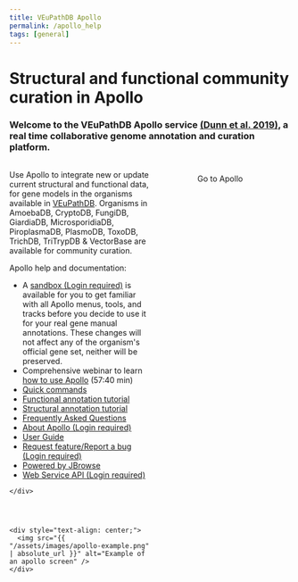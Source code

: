 ```yaml
---
title: VEuPathDB Apollo
permalink: /apollo_help
tags: [general]
---
```

<style>

div.apollo-layout {
  display: flex;
  justify-content: space-between;
}
div.apollo-layout>div {
  width: 60%;
}
div.apollo-layout img {
  width: 40em; 
  margin-top: .5em; 
  margin-left: 1em;  
  border: 1px solid grey;
}
div.centered-button {
  margin-top: 1.5em;
  text-align: center;
}
div.centered-button a {
  text-decoration: none;
}

</style>

<h1>Structural and functional community curation in Apollo</h1>

<div class="static-content">
  <h3>Welcome to the VEuPathDB Apollo service <a target="_blank" href="https://pubmed.ncbi.nlm.nih.gov/30726205">(Dunn et al. 2019)</a>, a real time collaborative genome annotation and curation platform.</h3>

  <div class="apollo-layout">
    <div>
      <p>
      Use Apollo to integrate new or update current structural and functional data, for gene models in the organisms available in <a href="https://veupathdb.org/veupathdb/app/search/organism/GenomeDataTypes/result">VEuPathDB</a>. 
Organisms in AmoebaDB, CryptoDB, FungiDB, GiardiaDB, MicrosporidiaDB, PiroplasmaDB, PlasmoDB, ToxoDB, TrichDB, TriTrypDB & VectorBase are available for community curation.</p>

      
<p>Apollo help and documentation:
<ul> 
 <li>A <a href="https://apollo-sandbox.veupathdb.org/annotator/index">sandbox (Login required)</a> is available for you to get familiar with all Apollo menus, tools, and tracks before you decide to use it for your real gene manual annotations. These changes will not affect any of the organism's official gene set, neither will be preserved.</li>
  <li>Comprehensive webinar to learn <a href="https://youtu.be/RMXZDBMh8Fo">how to use Apollo</a> (57:40 min)</li>
  <li><a href="/a/app/static-content/apolloQuickCommands.html">Quick commands</a></li> 
  <li><a href="{{'/documents/Apollo_functional_annotation_03_06_2021.pdf' | absolute_url}}">Functional annotation tutorial </a> </li>
  <li><a href="{{'/documents/Apollo_structural_annotation_14_06_2021.pdf' | absolute_url}}">Structural annotation tutorial </a> </li>
  <li><a href="{{'/documents/FAQ_Apollo_18_06_2021.pdf' | absolute_url}}">Frequently Asked Questions </a> </li>
  <li><a href="https://apollo.veupathdb.org/1613634913933131701353630290/about">About Apollo (Login required)</a></li> 
  <li><a href="https://genomearchitect.readthedocs.io/en/latest/UsersGuide.html">User Guide</a></li> 
  <li><a href="https://github.com/gmod/apollo/issues/new">Request feature/Report a bug (Login required)</a></li> 
  <li><a href="https://jbrowse.org/jb2/">Powered by JBrowse</a></li> 
  <li><a href="https://apollo.veupathdb.org/56133187121381847651851098590/jbrowse/web_services/api">Web Service API (Login required)</a></li> 

</ul>
  </p>
      
    </div>
  

  
  
    <div style="text-align: center;">
      <img src="{{ "/assets/images/apollo-example.png" | absolute_url }}" alt="Example of an apollo screen" />      
    </div>
  </div>

  <div class="centered-button">
      <a class="eupathdb-BigButton" title="Open Apollo in a new tab/window"  href="https://apollo.veupathdb.org/">Go to Apollo</a>
  </div>

</div>

